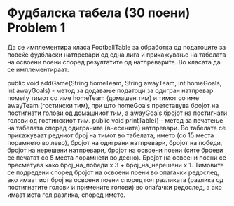 # Фудбалска табела (30 поени) Problem 1 
Да се имплементира класа FootballTable за обработка од податоците за повеќе фудбласки натпревари од една лига и прикажување на табелата на освоени поени според резултатите од натпреварите. Во класата да се имплементираат:

public void addGame(String homeTeam, String awayTeam, int homeGoals, int awayGoals) - метод за додавање податоци за одигран натпревар помеѓу тимот со име homeTeam (домашен тим) и тимот со име awayTeam (гостински тим), при што homeGoals претставува бројот на постигнати голови од домашниот тим, а awayGoals бројот на постигнати голови од гостинскиот тим.
public void printTable() - метод за печатење на табелата според одиграните (внесените) натпревари. Во табелата се прикажуваат редниот број на тимот во табелата, името (со 15 места порамнето во лево), бројот на одиграни натпревари, бројот на победи, бројот на нерешени натпревари, бројот на освоени поени (сите броеви се печатат со 5 места порамнети во десно). Бројот на освоени поени се пресметува како број_на_победи x 3 + број_на_нерешени x 1. Тимовите се подредени според бројот на освоени поени во опаѓачки редослед, ако имаат ист број на освоени поени според гол разликата (разлика од постигнатите голови и примените голови) во опаѓачки редослед, а ако имаат иста гол разлика, според името.